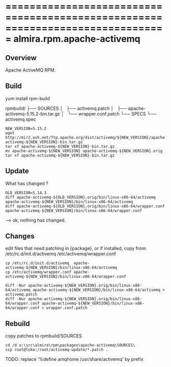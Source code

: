 ===============================================================================
almira.rpm.apache-activemq
===============================================================================

Overview
--------
Apache ActiveMQ RPM.


Build
-----
yum install rpm-build

rpmbuild/
├── SOURCES
│   ├── activemq.patch
│   ├── apache-activemq-5.15.2-bin.tar.gz
│   └── wrapper.conf.patch
└── SPECS
    └── activemq.spec

~~~
NEW_VERSION=5.15.2
wget http://mir2.ovh.net/ftp.apache.org/dist/activemq/${NEW_VERSION}/apache-activemq-${NEW_VERSION}-bin.tar.gz
tar xf apache-activemq-${NEW_VERSION}-bin.tar.gz
mv apache-activemq-${NEW_VERSION} apache-activemq-${NEW_VERSION}.orig
tar xf apache-activemq-${NEW_VERSION}-bin.tar.gz
~~~

Update
------

What has changed ?

~~~
OLD_VERSION=5.14.3
diff apache-activemq-${OLD_VERSION}.orig/bin/linux-x86-64/activemq apache-activemq-${NEW_VERSION}/bin/linux-x86-64/activemq
diff apache-activemq-${OLD_VERSION}.orig/bin/linux-x86-64/wrapper.conf apache-activemq-${NEW_VERSION}/bin/linux-x86-64/wrapper.conf
~~~

--> ok, nothing has changed.


Changes
-------
edit files that need patching in {package}, or if installed, copy from:
    /etc/rc.d/init.d/activemq
    /etc/activemq/wrapper.conf

~~~
cp /etc/rc.d/init.d/activemq  apache-activemq-${NEW_VERSION}/bin/linux-x86-64/activemq
cp /etc/activemq/wrapper.conf apache-activemq-${NEW_VERSION}/bin/linux-x86-64/wrapper.conf

diff -Nur apache-activemq-${NEW_VERSION}.orig/bin/linux-x86-64/activemq apache-activemq-${NEW_VERSION}/bin/linux-x86-64/activemq > activemq.patch
diff -Nur apache-activemq-${NEW_VERSION}.orig/bin/linux-x86-64/wrapper.conf apache-activemq-${NEW_VERSION}/bin/linux-x86-64/wrapper.conf > wrapper.conf.patch
~~~

Rebuild
-------
copy patches to rpmbuild/SOURCES

~~~
cd /d u:\src\almira\rpm\packages\apache-activemq\SOURCES\
scp root@luke:/root/activemq-update/*.patch .
~~~

TODO: replace '%define amqhome /usr/share/activemq' by prefix
